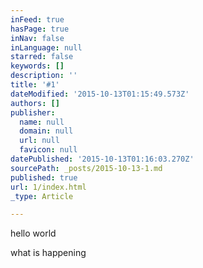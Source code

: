 ```yaml
---
inFeed: true
hasPage: true
inNav: false
inLanguage: null
starred: false
keywords: []
description: ''
title: '#1'
dateModified: '2015-10-13T01:15:49.573Z'
authors: []
publisher:
  name: null
  domain: null
  url: null
  favicon: null
datePublished: '2015-10-13T01:16:03.270Z'
sourcePath: _posts/2015-10-13-1.md
published: true
url: 1/index.html
_type: Article

---
```

hello world

what is happening